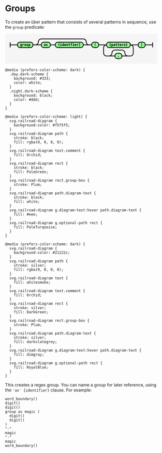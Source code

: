 # Groups

To create an &uuml;ber pattern that consists of several patterns in sequence, use the `group` predicate:

<svg xmlns="http://www.w3.org/2000/svg" xmlns:xlink="http://www.w3.org/1999/xlink" class="railroad-diagram" width="618.5" height="120" viewBox="0 0 618.5 120">
  <g transform="translate(.5 .5)">
    <g>
      <path d="M20 34v20m0 -10h20"></path>
    </g>
    <path d="M40 44h10"></path>
    <g class="terminal ">
      <path d="M50 44h0"></path>
      <path d="M112.5 44h0"></path>
      <rect x="50" y="33" width="62.5" height="22" rx="10" ry="10"></rect>
      <text x="81.25" y="48">group</text>
    </g>
    <path d="M112.5 44h10"></path>
    <g>
      <path d="M122.5 44h0"></path>
      <path d="M341 44h0"></path>
      <path d="M122.5 44a12 12 0 0 0 12 -12v0a12 12 0 0 1 12 -12"></path>
      <g>
        <path d="M146.5 20h170.5"></path>
      </g>
      <path d="M317 20a12 12 0 0 1 12 12v0a12 12 0 0 0 12 12"></path>
      <path d="M122.5 44h24"></path>
      <g>
        <path d="M146.5 44h0"></path>
        <path d="M317 44h0"></path>
        <g class="terminal ">
          <path d="M146.5 44h0"></path>
          <path d="M183.5 44h0"></path>
          <rect x="146.5" y="33" width="37" height="22" rx="10" ry="10"></rect>
          <text x="165" y="48">as</text>
        </g>
        <path d="M183.5 44h10"></path>
        <path d="M193.5 44h10"></path>
        <g class="terminal ">
          <path d="M203.5 44h0"></path>
          <path d="M317 44h0"></path>
          <rect x="203.5" y="33" width="113.5" height="22" rx="10" ry="10"></rect>
          <text x="260.25" y="48">{identfier}</text>
        </g>
      </g>
      <path d="M317 44h24"></path>
    </g>
    <path d="M341 44h10"></path>
    <g class="terminal ">
      <path d="M351 44h0"></path>
      <path d="M379.5 44h0"></path>
      <rect x="351" y="33" width="28.5" height="22" rx="10" ry="10"></rect>
      <text x="365.25" y="48">(</text>
    </g>
    <path d="M379.5 44h10"></path>
    <path d="M389.5 44h10"></path>
    <g>
      <path d="M399.5 44h0"></path>
      <path d="M520 44h0"></path>
      <path d="M399.5 44h12"></path>
      <g class="terminal ">
        <path d="M411.5 44h0"></path>
        <path d="M508 44h0"></path>
        <rect x="411.5" y="33" width="96.5" height="22" rx="10" ry="10"></rect>
        <text x="459.75" y="48">{pattern}</text>
      </g>
      <path d="M508 44h12"></path>
      <path d="M411.5 44a12 12 0 0 0 -12 12v21a12 12 0 0 0 12 12"></path>
      <g>
        <path d="M411.5 89h10"></path>
        <path d="M498 89h10"></path>
        <path d="M421.5 89a12 12 0 0 0 12 -12v0a12 12 0 0 1 12 -12"></path>
        <g>
          <path d="M445.5 65h28.5"></path>
        </g>
        <path d="M474 65a12 12 0 0 1 12 12v0a12 12 0 0 0 12 12"></path>
        <path d="M421.5 89h24"></path>
        <g class="terminal ">
          <path d="M445.5 89h0"></path>
          <path d="M474 89h0"></path>
          <rect x="445.5" y="78" width="28.5" height="22" rx="10" ry="10"></rect>
          <text x="459.75" y="93">,</text>
        </g>
        <path d="M474 89h24"></path>
      </g>
      <path d="M508 89a12 12 0 0 0 12 -12v-21a12 12 0 0 0 -12 -12"></path>
    </g>
    <path d="M520 44h10"></path>
    <path d="M530 44h10"></path>
    <g class="terminal ">
      <path d="M540 44h0"></path>
      <path d="M568.5 44h0"></path>
      <rect x="540" y="33" width="28.5" height="22" rx="10" ry="10"></rect>
      <text x="554.25" y="48">)</text>
    </g>
    <path d="M568.5 44h10"></path>
    <path d="M 578.5 44 h 20 m 0 -10 v 20"></path>
  </g>
  <style>
    svg.railroad-diagram {
      background-color: #f5f5f5;
    }
    svg.railroad-diagram path {
      stroke-width: 3;
      stroke: black;
      fill: rgba(0, 0, 0, 0);
    }
    svg.railroad-diagram text {
      font: bold 14px monospace;
      text-anchor: middle;
      white-space: pre;
    }
    svg.railroad-diagram text.diagram-text {
      font-size: 12px;
    }
    svg.railroad-diagram text.diagram-arrow {
      font-size: 16px;
    }
    svg.railroad-diagram text.label {
      text-anchor: start;
    }
    svg.railroad-diagram text.comment {
      font: bold 12px monospace;
      fill: Orchid;
    }
    svg.railroad-diagram rect {
      stroke-width: 3;
      stroke: black;
      fill: PaleGreen;
    }
    svg.railroad-diagram rect.group-box {
      stroke: Plum;
      stroke-dasharray: 10 5;
      fill: none;
    }
    svg.railroad-diagram path.diagram-text {
      stroke-width: 3;
      stroke: black;
      fill: white;
      cursor: help;
    }
    svg.railroad-diagram g.diagram-text:hover path.diagram-text {
      fill: #eee;
    }
    svg.railroad-diagram g.optional-path rect {
      fill: PaleTurquoise;
    }
    
    @media (prefers-color-scheme: dark) {
      .day.dark-scheme {
        background: #333;
        color: white;
      }
      .night.dark-scheme {
        background: black;
        color: #ddd;
      }
    }
    
    @media (prefers-color-scheme: light) {
      svg.railroad-diagram {
        background-color: #f5f5f5;
      }
      svg.railroad-diagram path {
        stroke: black;
        fill: rgba(0, 0, 0, 0);
      }
      svg.railroad-diagram text.comment {
        fill: Orchid;
      }
      svg.railroad-diagram rect {
        stroke: black;
        fill: PaleGreen;
      }
      svg.railroad-diagram rect.group-box {
        stroke: Plum;
      }
      svg.railroad-diagram path.diagram-text {
        stroke: black;
        fill: white;
      }
      svg.railroad-diagram g.diagram-text:hover path.diagram-text {
        fill: #eee;
      }
      svg.railroad-diagram g.optional-path rect {
        fill: PaleTurquoise;
      }
    }
    
    @media (prefers-color-scheme: dark) {
      svg.railroad-diagram {
        background-color: #21222c;
      }
      svg.railroad-diagram path {
        stroke: silver;
        fill: rgba(0, 0, 0, 0);
      }
      svg.railroad-diagram text {
        fill: whitesmoke;
      }
      svg.railroad-diagram text.comment {
        fill: Orchid;
      }
      svg.railroad-diagram rect {
        stroke: silver;
        fill: DarkGreen;
      }
      svg.railroad-diagram rect.group-box {
        stroke: Plum;
      }
      svg.railroad-diagram path.diagram-text {
        stroke: silver;
        fill: darkslategrey;
      }
      svg.railroad-diagram g.diagram-text:hover path.diagram-text {
        fill: dimgray;
      }
      svg.railroad-diagram g.optional-path rect {
        fill: RoyalBlue;
      }
    }
  </style>
</svg>

This creates a regex group.
You can name a group for later reference, using the `'as' {identifier}` clause.
For example:

```
word_boundary()
digit()
digit()
group as magic (
  digit()
  digit()
)
"-"
magic
"-"
magic
word_boundary()
```